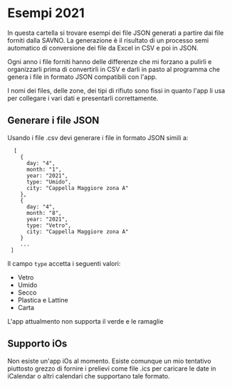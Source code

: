 # Esempi 2021
In questa cartella si trovare esempi dei file JSON generati a partire dai file forniti dalla SAVNO. La generazione è il risultato di un processo semi automatico di conversione dei file da Excel in CSV e poi in JSON.

Ogni anno i file forniti hanno delle differenze che mi forzano a pulirli e organizzarli prima di convertirli in CSV e darli in pasto al programma che genera i file in formato JSON compatibili con l'app.

I nomi dei files, delle zone, dei tipi di rifiuto sono fissi in quanto l'app li usa per collegare i vari dati e presentarli correttamente.

## Generare i file JSON

Usando i file .csv devi generare i file in formato JSON simili a:

`````
  [
    {
      day: "4",
      month: "1",
      year: "2021",
      type: "Umido",
      city: "Cappella Maggiore zona A"
    },
    {
      day: "4",
      month: "8",
      year: "2021",
      type: "Vetro",
      city: "Cappella Maggiore zona A"
    }
    ...
 ]
``````

Il campo ``type`` accetta i seguenti valori:
- Vetro
- Umido
- Secco
- Plastica e Lattine
- Carta

L'app attualmento non supporta il verde e le ramaglie

## Supporto iOs
Non esiste un'app iOs al momento. Esiste comunque un mio tentativo piuttosto grezzo di fornire i prelievi come file .ics per caricare le date in iCalendar o altri calendari che supportano tale formato.
